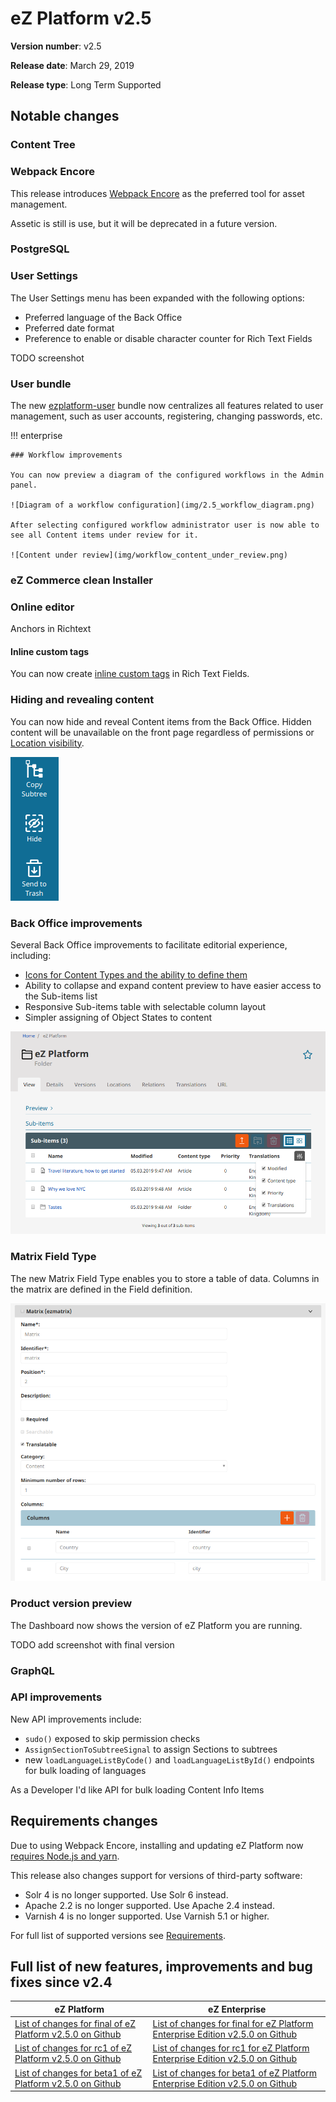 # eZ Platform v2.5

**Version number**: v2.5

**Release date**: March 29, 2019

**Release type**: Long Term Supported

## Notable changes

### Content Tree

### Webpack Encore

This release introduces [Webpack Encore](https://symfony.com/doc/3.4/frontend.html#webpack-encore)
as the preferred tool for asset management.

Assetic is still is use, but it will be deprecated in a future version.

### PostgreSQL

### User Settings

The User Settings menu has been expanded with the following options:

- Preferred language of the Back Office
- Preferred date format
- Preference to enable or disable character counter for Rich Text Fields

TODO screenshot

### User bundle

The new [ezplatform-user](https://github.com/ezsystems/ezplatform-user) bundle now centralizes
all features related to user management, such as user accounts, registering, changing passwords, etc.

!!! enterprise

    ### Workflow improvements

    You can now preview a diagram of the configured workflows in the Admin panel.

    ![Diagram of a workflow configuration](img/2.5_workflow_diagram.png)

    After selecting configured workflow administrator user is now able to see all Content items under review for it.

    ![Content under review](img/workflow_content_under_review.png)

### eZ Commerce clean Installer

### Online editor

Anchors in Richtext

#### Inline custom tags

You can now create [inline custom tags](../guide/extending_online_editor.md#inline-custom-tags) in Rich Text Fields.

### Hiding and revealing content

You can now hide and reveal Content items from the Back Office.
Hidden content will be unavailable on the front page regardless of permissions or [Location visibility](../guide/content_management.md#location-visibility).

![Icon for hiding content](img/2.5_hide_content_icon.png)

### Back Office improvements

Several Back Office improvements to facilitate editorial experience, including:

- [Icons for Content Types and the ability to define them](../guide/extending_ez_platform.md#custom-content-type-icons)
- Ability to collapse and expand content preview to have easier access to the Sub-items list
- Responsive Sub-items table with selectable column layout
- Simpler assigning of Object States to content

![Back Office improvements](img/2.5_back_office_improvements.png)

### Matrix Field Type

The new Matrix Field Type enables you to store a table of data.
Columns in the matrix are defined in the Field definition.

![Configuring a Matrix Field Type](img/2.5_matrix_ft.png)

### Product version preview

The Dashboard now shows the version of eZ Platform you are running.

TODO add screenshot with final version

### GraphQL

### API improvements

New API improvements include:

- `sudo()` exposed to skip permission checks
- `AssignSectionToSubtreeSignal` to assign Sections to subtrees
- new `loadLanguageListByCode()` and `loadLanguageListById()` endpoints for bulk loading of languages

As a Developer I'd like API for bulk loading Content Info Items

## Requirements changes

Due to using Webpack Encore, installing and updating eZ Platform now [requires Node.js and yarn](updating_ez_platform.md#3-update-the-app).

This release also changes support for versions of third-party software:

- Solr 4 is no longer supported. Use Solr 6 instead.
- Apache 2.2 is no longer supported. Use Apache 2.4 instead.
- Varnish 4 is no longer supported. Use Varnish 5.1 or higher.

For full list of supported versions see [Requirements](../getting_started/requirements.md).

## Full list of new features, improvements and bug fixes since v2.4

| eZ Platform  | eZ Enterprise  |
|--------------|------------|
| [List of changes for final of eZ Platform v2.5.0 on Github](https://github.com/ezsystems/ezplatform/releases/tag/v2.5.0) | [List of changes for final for eZ Platform Enterprise Edition v2.5.0 on Github](https://github.com/ezsystems/ezplatform-ee/releases/tag/v2.5.0) |
| [List of changes for rc1 of eZ Platform v2.5.0 on Github](https://github.com/ezsystems/ezplatform/releases/tag/v2.5.0-rc1) | [List of changes for rc1 for eZ Platform Enterprise Edition v2.5.0 on Github](https://github.com/ezsystems/ezplatform-ee/releases/tag/v2.5.0-rc1) |
| [List of changes for beta1 of eZ Platform v2.5.0 on Github](https://github.com/ezsystems/ezplatform/releases/tag/v2.5.0-beta1) | [List of changes for beta1 of eZ Platform Enterprise Edition v2.5.0 on Github](https://github.com/ezsystems/ezplatform-ee/releases/tag/v2.5.0-beta1) |
